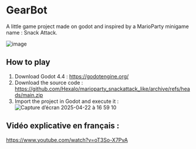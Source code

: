 # GearBot

A little game project made on godot and inspired by a MarioParty minigame name : Snack Attack.

![image](https://github.com/Hexalo/marioparty_snackattack_like/blob/main/snack_attack_like/Assets/Resources/IMG_4495.PNG)

## How to play

1. Download Godot 4.4 : https://godotengine.org/
2. Download the source code : https://github.com/Hexalo/marioparty_snackattack_like/archive/refs/heads/main.zip
3. Import the project in Godot and execute it :
![Capture d’écran 2025-04-22 à 16 59 10](https://github.com/user-attachments/assets/0ced16dc-b2a2-4b1b-9d57-7a45b0910951)

## Vidéo explicative en français :
https://www.youtube.com/watch?v=oT3So-X7PvA
